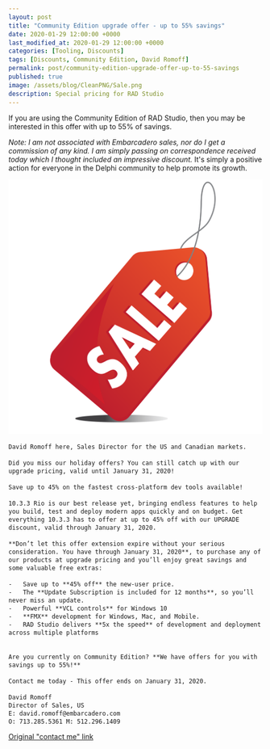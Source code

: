 ```yaml
---
layout: post
title: "Community Edition upgrade offer - up to 55% savings"
date: 2020-01-29 12:00:00 +0000
last_modified_at: 2020-01-29 12:00:00 +0000
categories: [Tooling, Discounts]
tags: [Discounts, Community Edition, David Romoff]
permalink: post/community-edition-upgrade-offer-up-to-55-savings
published: true
image: /assets/blog/CleanPNG/Sale.png
description: Special pricing for RAD Studio
---
```

If you are using the Community Edition of RAD Studio, then you may be interested in this offer with up to 55% of savings.

_Note: I am not associated with Embarcadero sales, nor do I get a commission of any kind. I am simply passing on correspondence received today which I thought included an impressive discount._ It's simply a positive action for everyone in the Delphi community to help promote its growth.

![Sale tag](/assets/blog/CleanPNG/Sale.png)

````
David Romoff here, Sales Director for the US and Canadian markets.

Did you miss our holiday offers? You can still catch up with our upgrade pricing, valid until January 31, 2020!

Save up to 45% on the fastest cross-platform dev tools available!

10.3.3 Rio is our best release yet, bringing endless features to help you build, test and deploy modern apps quickly and on budget. Get everything 10.3.3 has to offer at up to 45% off with our UPGRADE discount, valid through January 31, 2020.

**Don’t let this offer extension expire without your serious consideration. You have through January 31, 2020**, to purchase any of our products at upgrade pricing and you’ll enjoy great savings and some valuable free extras:

-   Save up to **45% off** the new-user price.    
-   The **Update Subscription is included for 12 months**, so you’ll never miss an update.    
-   Powerful **VCL controls** for Windows 10    
-   **FMX** development for Windows, Mac, and Mobile.    
-   RAD Studio delivers **5x the speed** of development and deployment across multiple platforms
    

Are you currently on Community Edition? **We have offers for you with savings up to 55%!**

Contact me today - This offer ends on January 31, 2020.

David Romoff
Director of Sales, US
E: david.romoff@embarcadero.com
O: 713.285.5361 M: 512.296.1409
````
[Original "contact me" link](http://s608.t.en25.com/e/er?s=608&lid=33258&elqTrackId=b32e03f7203a4f8dab064f5d8906c666&elq=919c1cfd1332423fa6a3b905982ca3e4&elqaid=32782&elqat=1)
